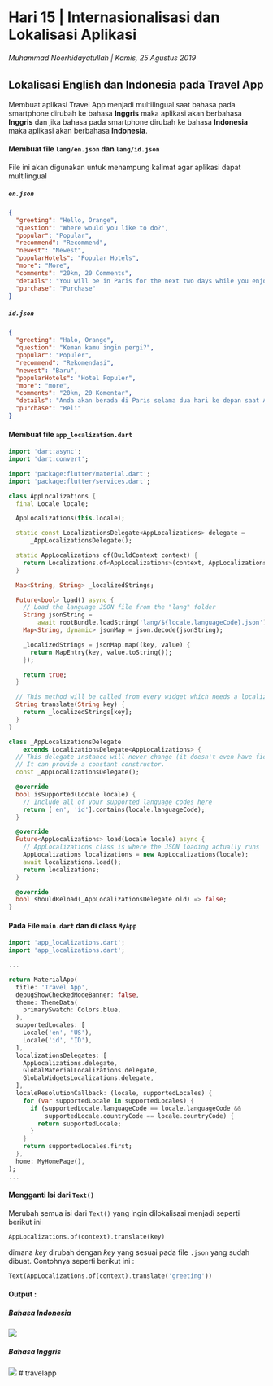 # Hari 15 | Internasionalisasi dan Lokalisasi Aplikasi

###### Muhammad Noerhidayatullah | Kamis, 25 Agustus 2019

## Lokalisasi English dan Indonesia pada Travel App

Membuat aplikasi Travel App menjadi multilingual saat bahasa pada smartphone dirubah ke bahasa **Inggris** maka aplikasi akan berbahasa **Inggris** dan jika bahasa pada smartphone dirubah ke bahasa **Indonesia** maka aplikasi akan berbahasa **Indonesia**.

#### Membuat file `lang/en.json` dan `lang/id.json`

File ini akan digunakan untuk menampung kalimat agar aplikasi dapat multilingual

##### `en.json`

```json
{
  "greeting": "Hello, Orange",
  "question": "Where would you like to do?",
  "popular": "Popular",
  "recommend": "Recommend",
  "newest": "Newest",
  "popularHotels": "Popular Hotels",
  "more": "More",
  "comments": "20km, 20 Comments",
  "details": "You will be in Paris for the next two days while you enjoy a guided tour in one of the most famous cities in the world. Your Paris adventure begins with a spectacular start with a journey on the famous ChampsÉlysées to Place de la Concorde, which played a key role in the French Revolution. You will also see the iconic Arc de Triomphe here, a magnificent monument that is near the western end of the road and commemorates the war revolution and the Napoleonic wars.",
  "purchase": "Purchase"
}
```

##### `id.json`

```json
{
  "greeting": "Halo, Orange",
  "question": "Keman kamu ingin pergi?",
  "popular": "Populer",
  "recommend": "Rekomendasi",
  "newest": "Baru",
  "popularHotels": "Hotel Populer",
  "more": "more",
  "comments": "20km, 20 Komentar",
  "details": "Anda akan berada di Paris selama dua hari ke depan saat Anda menikmati tour berpemandu di sekitar salah satu kota paling terkenal di dunia. Petualangan Paris Anda dimulai dengan awal yang spektakuler dengan perjalanan di sepanjang ChampsÉlysées yang terkenal sampai Place de la Concorde, yang memainkan peran kunci dalam Revolusi Prancis. Anda juga akan melihat Arc de Triomphe yang ikonik di sini, monumen megah yang berada di dekat ujung barat jalan dan memperingati jatuhnya revolusi dan perang Napoleon.",
  "purchase": "Beli"
}
```

#### Membuat file `app_localization.dart`

```dart
import 'dart:async';
import 'dart:convert';

import 'package:flutter/material.dart';
import 'package:flutter/services.dart';

class AppLocalizations {
  final Locale locale;

  AppLocalizations(this.locale);

  static const LocalizationsDelegate<AppLocalizations> delegate =
      _AppLocalizationsDelegate();

  static AppLocalizations of(BuildContext context) {
    return Localizations.of<AppLocalizations>(context, AppLocalizations);
  }

  Map<String, String> _localizedStrings;

  Future<bool> load() async {
    // Load the language JSON file from the "lang" folder
    String jsonString =
        await rootBundle.loadString('lang/${locale.languageCode}.json');
    Map<String, dynamic> jsonMap = json.decode(jsonString);

    _localizedStrings = jsonMap.map((key, value) {
      return MapEntry(key, value.toString());
    });

    return true;
  }

  // This method will be called from every widget which needs a localized text
  String translate(String key) {
    return _localizedStrings[key];
  }
}

class _AppLocalizationsDelegate
    extends LocalizationsDelegate<AppLocalizations> {
  // This delegate instance will never change (it doesn't even have fields!)
  // It can provide a constant constructor.
  const _AppLocalizationsDelegate();

  @override
  bool isSupported(Locale locale) {
    // Include all of your supported language codes here
    return ['en', 'id'].contains(locale.languageCode);
  }

  @override
  Future<AppLocalizations> load(Locale locale) async {
    // AppLocalizations class is where the JSON loading actually runs
    AppLocalizations localizations = new AppLocalizations(locale);
    await localizations.load();
    return localizations;
  }

  @override
  bool shouldReload(_AppLocalizationsDelegate old) => false;
}

```

#### Pada File `main.dart` dan di class `MyApp`

```dart
import 'app_localizations.dart';
import 'app_localizations.dart';

...

return MaterialApp(
  title: 'Travel App',
  debugShowCheckedModeBanner: false,
  theme: ThemeData(
    primarySwatch: Colors.blue,
  ),
  supportedLocales: [
    Locale('en', 'US'),
    Locale('id', 'ID'),
  ],
  localizationsDelegates: [
    AppLocalizations.delegate,
    GlobalMaterialLocalizations.delegate,
    GlobalWidgetsLocalizations.delegate,
  ],
  localeResolutionCallback: (locale, supportedLocales) {
    for (var supportedLocale in supportedLocales) {
      if (supportedLocale.languageCode == locale.languageCode &&
          supportedLocale.countryCode == locale.countryCode) {
        return supportedLocale;
      }
    }
    return supportedLocales.first;
  },
  home: MyHomePage(),
);
...
```

#### Mengganti Isi dari `Text()`

Merubah semua isi dari `Text()` yang ingin dilokalisasi menjadi seperti berikut ini

```dart
AppLocalizations.of(context).translate(key)
```

dimana _key_ dirubah dengan _key_ yang sesuai pada file `.json` yang sudah dibuat.
Contohnya seperti berikut ini :

```dart
Text(AppLocalizations.of(context).translate('greeting'))
```

#### Output :

##### Bahasa Indonesia

<img src='assets/images/id.png'>

##### Bahasa Inggris

<img src='assets/images/en.png'>
# travelapp
